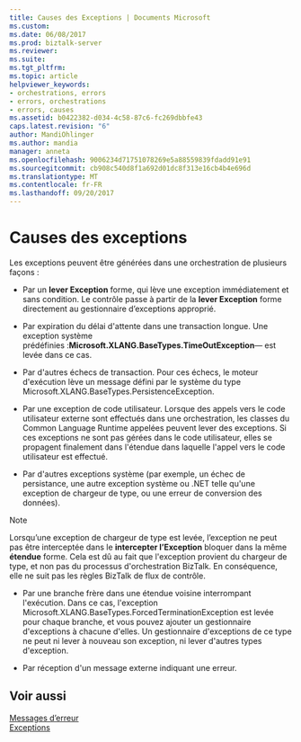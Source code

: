 ```yaml
---
title: Causes des Exceptions | Documents Microsoft
ms.custom: 
ms.date: 06/08/2017
ms.prod: biztalk-server
ms.reviewer: 
ms.suite: 
ms.tgt_pltfrm: 
ms.topic: article
helpviewer_keywords:
- orchestrations, errors
- errors, orchestrations
- errors, causes
ms.assetid: b0422382-d034-4c58-87c6-fc269dbbfe43
caps.latest.revision: "6"
author: MandiOhlinger
ms.author: mandia
manager: anneta
ms.openlocfilehash: 9006234d71751078269e5a88559839fdadd91e91
ms.sourcegitcommit: cb908c540d8f1a692d01dc8f313e16cb4b4e696d
ms.translationtype: MT
ms.contentlocale: fr-FR
ms.lasthandoff: 09/20/2017
---
```

# <a name="causes-of-exceptions"></a>Causes des exceptions 
Les exceptions peuvent être générées dans une orchestration de plusieurs façons :  
  
-   Par un **lever Exception** forme, qui lève une exception immédiatement et sans condition. Le contrôle passe à partir de la **lever Exception** forme directement au gestionnaire d’exceptions approprié.  
  
-   Par expiration du délai d'attente dans une transaction longue. Une exception système prédéfinies :**Microsoft.XLANG.BaseTypes.TimeOutException**— est levée dans ce cas.  
  
-   Par d'autres échecs de transaction. Pour ces échecs, le moteur d'exécution lève un message défini par le système du type Microsoft.XLANG.BaseTypes.PersistenceException.  
  
-   Par une exception de code utilisateur. Lorsque des appels vers le code utilisateur externe sont effectués dans une orchestration, les classes du Common Language Runtime appelées peuvent lever des exceptions. Si ces exceptions ne sont pas gérées dans le code utilisateur, elles se propagent finalement dans l'étendue dans laquelle l'appel vers le code utilisateur est effectué.  
  
-   Par d'autres exceptions système (par exemple, un échec de persistance, une autre exception système ou .NET telle qu'une exception de chargeur de type, ou une erreur de conversion des données).  
  
> [!NOTE]
>  Lorsqu’une exception de chargeur de type est levée, l’exception ne peut pas être interceptée dans le **intercepter l’Exception** bloquer dans la même **étendue** forme. Cela est dû au fait que l'exception provient du chargeur de type, et non pas du processus d'orchestration  BizTalk. En conséquence, elle ne suit pas les règles BizTalk de flux de contrôle.  
  
-   Par une branche frère dans une étendue voisine interrompant l'exécution. Dans ce cas, l'exception Microsoft.XLANG.BaseTypes.ForcedTerminationException est levée pour chaque branche, et vous pouvez ajouter un gestionnaire d'exceptions à chacune d'elles. Un gestionnaire d'exceptions de ce type ne peut ni lever à nouveau son exception, ni lever d'autres types d'exception.  
  
-   Par réception d'un message externe indiquant une erreur.  
  
## <a name="see-also"></a>Voir aussi  
 [Messages d’erreur](../core/fault-messages.md)   
 [Exceptions](../core/exceptions.md)